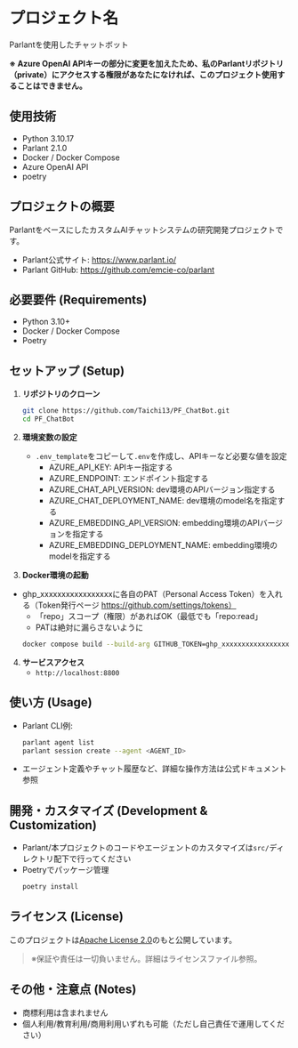 # プロジェクト名
Parlantを使用したチャットボット

**※ Azure OpenAI APIキーの部分に変更を加えたため、私のParlantリポジトリ（private）にアクセスする権限があなたになければ、このプロジェクト使用することはできません。**

## 使用技術
- Python 3.10.17
- Parlant 2.1.0
- Docker / Docker Compose
- Azure OpenAI API
- poetry

## プロジェクトの概要
ParlantをベースにしたカスタムAIチャットシステムの研究開発プロジェクトです。
- Parlant公式サイト: https://www.parlant.io/
- Parlant GitHub: https://github.com/emcie-co/parlant


## 必要要件 (Requirements)

- Python 3.10+
- Docker / Docker Compose
- Poetry

## セットアップ (Setup)

1. **リポジトリのクローン**
    ```bash
    git clone https://github.com/Taichi13/PF_ChatBot.git
    cd PF_ChatBot
    ```

2. **環境変数の設定**
    - `.env_template`をコピーして`.env`を作成し、APIキーなど必要な値を設定
        - AZURE_API_KEY: APIキー指定する
        - AZURE_ENDPOINT: エンドポイント指定する
        - AZURE_CHAT_API_VERSION: dev環境のAPIバージョン指定する
        - AZURE_CHAT_DEPLOYMENT_NAME: dev環境のmodel名を指定する
        - AZURE_EMBEDDING_API_VERSION: embedding環境のAPIバージョンを指定する
        - AZURE_EMBEDDING_DEPLOYMENT_NAME: embedding環境のmodelを指定する


3. **Docker環境の起動**
- ghp_xxxxxxxxxxxxxxxxxに各自のPAT（Personal Access Token）を入れる（Token発行ページ https://github.com/settings/tokens）
    - 「repo」スコープ（権限）があればOK（最低でも「repo:read」
    - PATは絶対に漏らさないように
    ```bash
    docker compose build --build-arg GITHUB_TOKEN=ghp_xxxxxxxxxxxxxxxxx
    ```

4. **サービスアクセス**
    - `http://localhost:8800`

## 使い方 (Usage)

- Parlant CLI例:
    ```bash
    parlant agent list
    parlant session create --agent <AGENT_ID>
    ```
- エージェント定義やチャット履歴など、詳細な操作方法は公式ドキュメント参照

## 開発・カスタマイズ (Development & Customization)

- Parlant/本プロジェクトのコードやエージェントのカスタマイズは`src/`ディレクトリ配下で行ってください
- Poetryでパッケージ管理
    ```bash
    poetry install
    ```

## ライセンス (License)

このプロジェクトは[Apache License 2.0](./LICENSE)のもと公開しています。

> ※保証や責任は一切負いません。詳細はライセンスファイル参照。

## その他・注意点 (Notes)

- 商標利用は含まれません
- 個人利用/教育利用/商用利用いずれも可能（ただし自己責任で運用してください）
